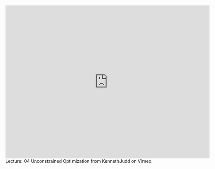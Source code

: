 <iframe src="https://player.vimeo.com/video/395475431" width="640" height="480" frameborder="0" allow="autoplay; fullscreen" allowfullscreen></iframe>
Lecture: 04 Unconstrained Optimization from KennethJudd on Vimeo.
